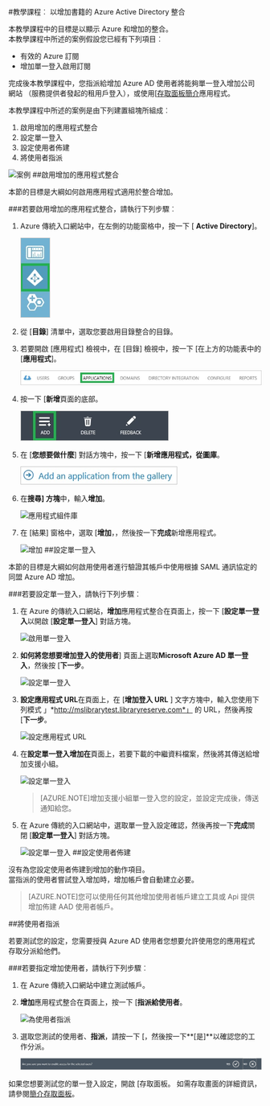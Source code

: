 <properties 
    pageTitle="教學課程︰ 以增加書籍的 Azure Active Directory 整合 |Microsoft Azure" 
    description="瞭解如何使用增加書籍與 Azure Active Directory 啟用單一登入、 自動化佈建和更多 ！" 
    services="active-directory" 
    authors="jeevansd"  
    documentationCenter="na" 
    manager="femila"/>
<tags 
    ms.service="active-directory" 
    ms.devlang="na" 
    ms.topic="article" 
    ms.tgt_pltfrm="na" 
    ms.workload="identity" 
    ms.date="09/29/2016" 
    ms.author="jeedes" />

#<a name="tutorial-azure-active-directory-integration-with-overdrive-books"></a>教學課程︰ 以增加書籍的 Azure Active Directory 整合
  
本教學課程中的目標是以顯示 Azure 和增加的整合。  
本教學課程中所述的案例假設您已經有下列項目︰

-   有效的 Azure 訂閱
-   增加單一登入啟用訂閱
  
完成後本教學課程中，您指派給增加 Azure AD 使用者將能夠單一登入增加公司網站 （服務提供者發起的租用戶登入），或使用[[存取面板簡介](active-directory-saas-access-panel-introduction.md)應用程式。
  
本教學課程中所述的案例是由下列建置組塊所組成︰

1.  啟用增加的應用程式整合
2.  設定單一登入
3.  設定使用者佈建
4.  將使用者指派

![案例](./media/active-directory-saas-overdrive-books-tutorial/IC784462.png "案例")
##<a name="enabling-the-application-integration-for-overdrive"></a>啟用增加的應用程式整合
  
本節的目標是大綱如何啟用應用程式適用於整合增加。

###<a name="to-enable-the-application-integration-for-overdrive-perform-the-following-steps"></a>若要啟用增加的應用程式整合，請執行下列步驟︰

1.  Azure 傳統入口網站中，在左側的功能窗格中，按一下 [ **Active Directory**]。

    ![Active Directory](./media/active-directory-saas-overdrive-books-tutorial/IC700993.png "Active Directory")

2.  從 [**目錄**] 清單中，選取您要啟用目錄整合的目錄。

3.  若要開啟 [應用程式] 檢視中，在 [目錄] 檢視中，按一下 [在上方的功能表中的 [**應用程式**]。

    ![應用程式](./media/active-directory-saas-overdrive-books-tutorial/IC700994.png "應用程式")

4.  按一下 [**新增**頁面的底部。

    ![新增應用程式](./media/active-directory-saas-overdrive-books-tutorial/IC749321.png "新增應用程式")

5.  在 [**您想要做什麼**] 對話方塊中，按一下 [**新增應用程式，從圖庫**。

    ![新增 gallerry 應用程式](./media/active-directory-saas-overdrive-books-tutorial/IC749322.png "新增 gallerry 應用程式")

6.  在**搜尋] 方塊**中，輸入**增加**。

    ![應用程式組件庫](./media/active-directory-saas-overdrive-books-tutorial/IC784463.png "應用程式組件庫")

7.  在 [結果] 窗格中，選取 [**增加**，，然後按一下**完成**新增應用程式。

    ![增加](./media/active-directory-saas-overdrive-books-tutorial/IC799950.png "增加")
##<a name="configuring-single-sign-on"></a>設定單一登入
  
本節的目標是大綱如何啟用使用者進行驗證其帳戶中使用根據 SAML 通訊協定的同盟 Azure AD 增加。

###<a name="to-configure-single-sign-on-perform-the-following-steps"></a>若要設定單一登入，請執行下列步驟︰

1.  在 Azure 的傳統入口網站，**增加**應用程式整合在頁面上，按一下 [**設定單一登入**以開啟 [**設定單一登入**] 對話方塊。

    ![啟用單一登入](./media/active-directory-saas-overdrive-books-tutorial/IC784465.png "啟用單一登入")

2.  **如何將您想要增加登入的使用者**] 頁面上選取**Microsoft Azure AD 單一登入**，然後按 [**下一步**。

    ![設定單一登入](./media/active-directory-saas-overdrive-books-tutorial/IC784466.png "設定單一登入")

3.  **設定應用程式 URL**在頁面上，在 [**增加登入 URL** ] 文字方塊中，輸入您使用下列模式 」*http://mslibrarytest.libraryreserve.com*」 的 URL，然後再按 [**下一步**。

    ![設定應用程式 URL](./media/active-directory-saas-overdrive-books-tutorial/IC784467.png "設定應用程式 URL")

4.  在**設定單一登入增加在**頁面上，若要下載的中繼資料檔案，然後將其傳送給增加支援小組。

    ![設定單一登入](./media/active-directory-saas-overdrive-books-tutorial/IC784468.png "設定單一登入")

    >[AZURE.NOTE]增加支援小組單一登入您的設定，並設定完成後，傳送通知給您。

5.  在 Azure 傳統的入口網站中，選取單一登入設定確認，然後再按一下**完成**關閉 [**設定單一登入**] 對話方塊。

    ![設定單一登入](./media/active-directory-saas-overdrive-books-tutorial/IC784469.png "設定單一登入")
##<a name="configuring-user-provisioning"></a>設定使用者佈建
  
沒有為您設定使用者佈建到增加的動作項目。  
當指派的使用者嘗試登入增加時，增加帳戶會自動建立必要。

>[AZURE.NOTE]您可以使用任何其他增加使用者帳戶建立工具或 Api 提供增加佈建 AAD 使用者帳戶。

##<a name="assigning-users"></a>將使用者指派
  
若要測試您的設定，您需要授與 Azure AD 使用者您想要允許使用您的應用程式存取分派給他們。

###<a name="to-assign-users-to-overdrive-perform-the-following-steps"></a>若要指定增加使用者，請執行下列步驟︰

1.  在 Azure 傳統入口網站中建立測試帳戶。

2.  **增加**應用程式整合在頁面上，按一下 [**指派給使用者**。

    ![為使用者指派](./media/active-directory-saas-overdrive-books-tutorial/IC784470.png "為使用者指派")

3.  選取您測試的使用者、**指派**，請按一下 [，然後按一下**[是]**以確認您的工作分派。

    ![[是]](./media/active-directory-saas-overdrive-books-tutorial/IC767830.png "[是]")
  
如果您想要測試您的單一登入設定，開啟 [存取面板。 如需存取畫面的詳細資訊，請參閱[簡介存取面板](active-directory-saas-access-panel-introduction.md)。